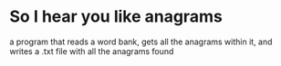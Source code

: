 # So I hear you like anagrams

a program that reads a word bank, gets all the anagrams within it, and writes a .txt file with all the anagrams found